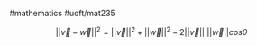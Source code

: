 #mathematics #uoft/mat235 

$$||\vec{v}-\vec{w}||^{2}=||\vec{v}||^{2}+||\vec{w}||^{2}-2||\vec{v}|| \ ||\vec{w}||cos\theta$$